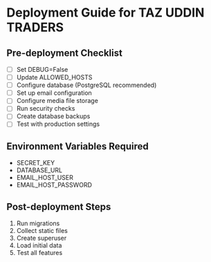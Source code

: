 # Deployment Guide for TAZ UDDIN TRADERS

## Pre-deployment Checklist
- [ ] Set DEBUG=False
- [ ] Update ALLOWED_HOSTS
- [ ] Configure database (PostgreSQL recommended)
- [ ] Set up email configuration
- [ ] Configure media file storage
- [ ] Run security checks
- [ ] Create database backups
- [ ] Test with production settings

## Environment Variables Required
- SECRET_KEY
- DATABASE_URL
- EMAIL_HOST_USER
- EMAIL_HOST_PASSWORD

## Post-deployment Steps
1. Run migrations
2. Collect static files
3. Create superuser
4. Load initial data
5. Test all features